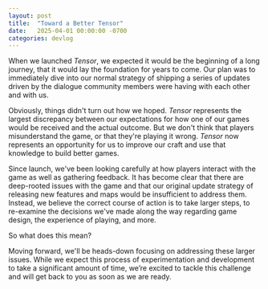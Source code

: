 ```yaml
---
layout: post
title:  "Toward a Better Tensor"
date:   2025-04-01 00:00:00 -0700
categories: devlog
---
```


When we launched *Tensor*, we expected it would be the beginning of a long journey, that it would lay the foundation for years to come. Our plan was to immediately dive into our normal strategy of shipping a series of updates driven by the dialogue community members were having with each other and with us.

Obviously, things didn't turn out how we hoped. *Tensor* represents the largest discrepancy between our expectations for how one of our games would be received and the actual outcome. But we don't think that players misunderstand the game, or that they're playing it wrong. *Tensor* now represents an opportunity for us to improve our craft and use that knowledge to build better games.

Since launch, we've been looking carefully at how players interact with the game as well as gathering feedback. It has become clear that there are deep-rooted issues with the game and that our original update strategy of releasing new features and maps would be insufficient to address them. Instead, we believe the correct course of action is to take larger steps, to re-examine the decisions we've made along the way regarding game design, the experience of playing, and more.

So what does this mean?

Moving forward, we'll be heads-down focusing on addressing these larger issues. While we expect this process of experimentation and development to take a significant amount of time, we’re excited to tackle this challenge and will get back to you as soon as we are ready.